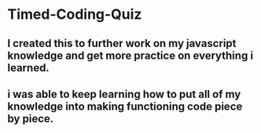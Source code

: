 # Timed-Coding-Quiz

## I created this to further work on my javascript knowledge and get more practice on everything i learned.

## i was able to keep learning how to put all of my knowledge into making functioning code piece by piece.

